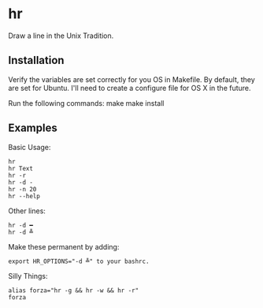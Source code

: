 # hr
Draw a line in the Unix Tradition.

## Installation

Verify the variables are set correctly for you OS in Makefile.
By default, they are set for Ubuntu.
I'll need to create a configure file for OS X in the future.

Run the following commands:
    make
    make install


## Examples

Basic Usage:

    hr
    hr Text
    hr -r 
    hr -d -
    hr -n 20
    hr --help

Other lines:

    hr -d ━
    hr -d ╩

Make these permanent by adding:

    export HR_OPTIONS="-d ╩" to your bashrc.

Silly Things:

    alias forza="hr -g && hr -w && hr -r"
    forza
